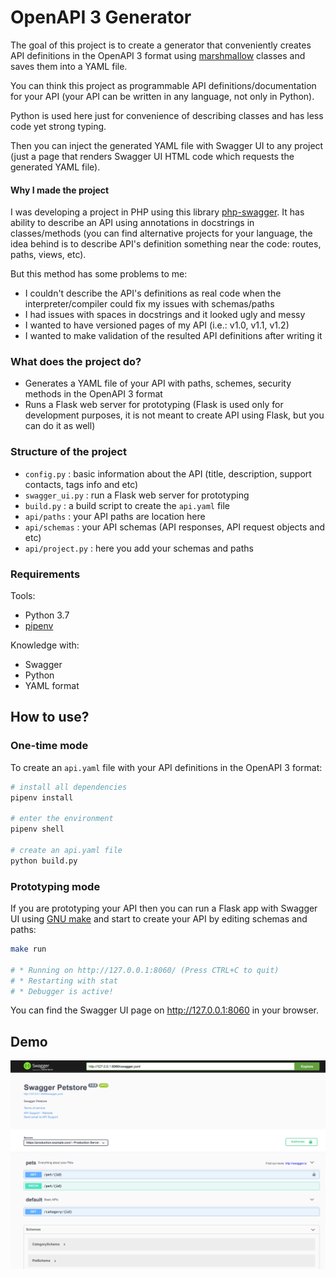 # OpenAPI 3 Generator

The goal of this project is to create a generator that conveniently creates
API definitions in the OpenAPI 3 format using [marshmallow](https://marshmallow.readthedocs.io/) classes
and saves them into a YAML file.

You can think this project as programmable API definitions/documentation for your API (your API can be written in any language, not only in Python).

Python is used here just for convenience of describing classes and has less code yet strong typing.

Then you can inject the generated YAML file with Swagger UI to any project (just a page that renders
Swagger UI HTML code which requests the generated YAML file).

#### Why I made the project

I was developing a project in PHP using this library [php-swagger](https://github.com/zircote/swagger-php). It
has ability to describe an API using annotations in docstrings in classes/methods (you can find alternative projects for your language,
the idea behind is to describe API's definition something near the code: routes, paths, views, etc).

But this method has some problems to me:

- I couldn't describe the API's definitions as real code when the interpreter/compiler could fix my issues
with schemas/paths
- I had issues with spaces in docstrings and it looked ugly and messy
- I wanted to have versioned pages of my API (i.e.: v1.0, v1.1, v1.2)
- I wanted to make validation of the resulted API definitions after writing it

### What does the project do?

- Generates a YAML file of your API with paths, schemes, security methods in the OpenAPI 3 format
- Runs a Flask web server for prototyping (Flask is used only for development purposes, it is not meant to
create API using Flask, but you can do it as well)

### Structure of the project

- `config.py` : basic information about the API (title, description, support contacts, tags info and etc)
- `swagger_ui.py` : run a Flask web server for prototyping
- `build.py` : a build script to create the `api.yaml` file
- `api/paths` : your API paths are location here
- `api/schemas` : your API schemas (API responses, API request objects and etc)
- `api/project.py` : here you add your schemas and paths

### Requirements

Tools:

- Python 3.7
- [pipenv](https://docs.pipenv.org)

Knowledge with:

- Swagger
- Python
- YAML format

## How to use?

### One-time mode

To create an `api.yaml` file with your API definitions in the OpenAPI 3 format:

```bash
# install all dependencies
pipenv install

# enter the environment
pipenv shell

# create an api.yaml file
python build.py
```

### Prototyping mode

If you are prototyping your API then you can run a Flask app with Swagger UI using [GNU make](https://www.gnu.org/software/make/) and start
to create your API by editing schemas and paths:

```bash
make run

# * Running on http://127.0.0.1:8060/ (Press CTRL+C to quit)
# * Restarting with stat
# * Debugger is active!
```

You can find the Swagger UI page on http://127.0.0.1:8060 in your browser.

## Demo

<img src="./examples/screen.png" width="800">
 